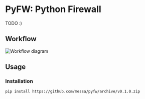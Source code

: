 PyFW: Python Firewall
=====================

TODO :)

Workflow
--------

![Workflow diagram](https://cdn.rawgit.com/messa/pyfw/master/doc/workflow-graph/wg.svg)

Usage
-----

### Installation

    pip install https://github.com/messa/pyfw/archive/v0.1.0.zip

